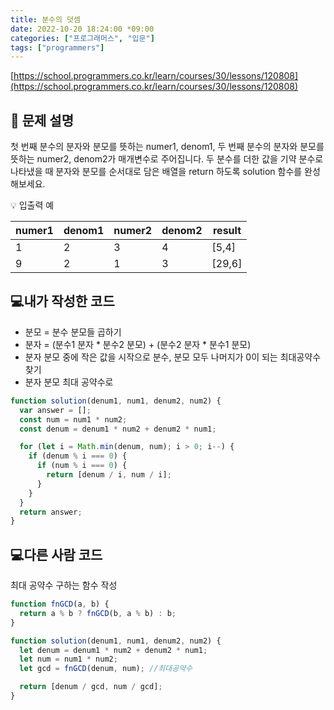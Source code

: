 ```yaml
---
title: 분수의 덧셈
date: 2022-10-20 18:24:00 *09:00
categories: ["프로그래머스", "입문"]
tags: ["programmers"]
---
```


[https://school.programmers.co.kr/learn/courses/30/lessons/120808](https://school.programmers.co.kr/learn/courses/30/lessons/120808)

## 📔 문제 설명

첫 번째 분수의 분자와 분모를 뜻하는 numer1, denom1, 두 번째 분수의 분자와 분모를 뜻하는 numer2, denom2가 매개변수로 주어집니다. 두 분수를 더한 값을 기약 분수로 나타냈을 때 분자와 분모를 순서대로 담은 배열을 return 하도록 solution 함수를 완성해보세요.

💡 입출력 예

| numer1 | denom1 | numer2 | denom2 | result |
| ------ | ------ | ------ | ------ | ------ |
| 1      | 2      | 3      | 4      | [5,4]  |
| 9      | 2      | 1      | 3      | [29,6] |

## 💻내가 작성한 코드

- 분모 = 분수 분모들 곱하기
- 분자 = (분수1 분자 \* 분수2 분모) + (분수2 분자 \* 분수1 분모)
- 분자 분모 중에 작은 값을 시작으로 분수, 분모 모두 나머지가 0이 되는 최대공약수 찾기
- 분자 분모 최대 공약수로

```js
function solution(denum1, num1, denum2, num2) {
  var answer = [];
  const num = num1 * num2;
  const denum = denum1 * num2 + denum2 * num1;

  for (let i = Math.min(denum, num); i > 0; i--) {
    if (denum % i === 0) {
      if (num % i === 0) {
        return [denum / i, num / i];
      }
    }
  }
  return answer;
}
```

## 💻다른 사람 코드

최대 공약수 구하는 함수 작성

```js
function fnGCD(a, b) {
  return a % b ? fnGCD(b, a % b) : b;
}

function solution(denum1, num1, denum2, num2) {
  let denum = denum1 * num2 + denum2 * num1;
  let num = num1 * num2;
  let gcd = fnGCD(denum, num); //최대공약수

  return [denum / gcd, num / gcd];
}
```
